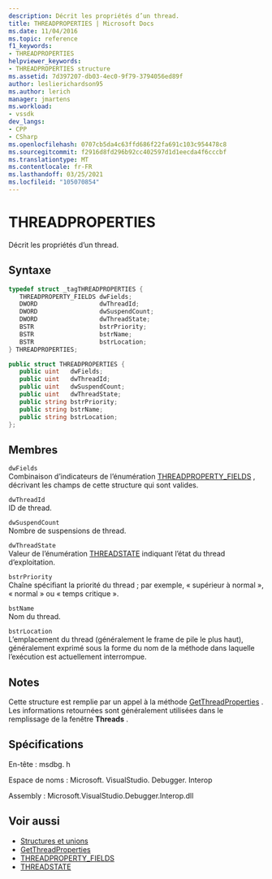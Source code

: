 ```yaml
---
description: Décrit les propriétés d’un thread.
title: THREADPROPERTIES | Microsoft Docs
ms.date: 11/04/2016
ms.topic: reference
f1_keywords:
- THREADPROPERTIES
helpviewer_keywords:
- THREADPROPERTIES structure
ms.assetid: 7d397207-db03-4ec0-9f79-3794056ed89f
author: leslierichardson95
ms.author: lerich
manager: jmartens
ms.workload:
- vssdk
dev_langs:
- CPP
- CSharp
ms.openlocfilehash: 0707cb5da4c63ffd686f22fa691c103c954478c8
ms.sourcegitcommit: f2916d8fd296b92cc402597d1d1eecda4f6cccbf
ms.translationtype: MT
ms.contentlocale: fr-FR
ms.lasthandoff: 03/25/2021
ms.locfileid: "105070854"
---
```

# <a name="threadproperties"></a>THREADPROPERTIES
Décrit les propriétés d’un thread.

## <a name="syntax"></a>Syntaxe

```cpp
typedef struct _tagTHREADPROPERTIES { 
   THREADPROPERTY_FIELDS dwFields;
   DWORD                 dwThreadId;
   DWORD                 dwSuspendCount;
   DWORD                 dwThreadState;
   BSTR                  bstrPriority;
   BSTR                  bstrName;
   BSTR                  bstrLocation;
} THREADPROPERTIES;
```

```csharp
public struct THREADPROPERTIES { 
   public uint   dwFields;
   public uint   dwThreadId;
   public uint   dwSuspendCount;
   public uint   dwThreadState;
   public string bstrPriority;
   public string bstrName;
   public string bstrLocation;
};
```

## <a name="members"></a>Membres
 `dwFields`\
 Combinaison d’indicateurs de l’énumération [THREADPROPERTY_FIELDS](../../../extensibility/debugger/reference/threadproperty-fields.md) , décrivant les champs de cette structure qui sont valides.

 `dwThreadId`\
 ID de thread.

 `dwSuspendCount`\
 Nombre de suspensions de thread.

 `dwThreadState`\
 Valeur de l’énumération [THREADSTATE](../../../extensibility/debugger/reference/threadstate.md) indiquant l’état du thread d’exploitation.

 `bstrPriority`\
 Chaîne spécifiant la priorité du thread ; par exemple, « supérieur à normal », « normal » ou « temps critique ».

 `bstName`\
 Nom du thread.

 `bstrLocation`\
 L’emplacement du thread (généralement le frame de pile le plus haut), généralement exprimé sous la forme du nom de la méthode dans laquelle l’exécution est actuellement interrompue.

## <a name="remarks"></a>Notes
 Cette structure est remplie par un appel à la méthode [GetThreadProperties](../../../extensibility/debugger/reference/idebugthread2-getthreadproperties.md) . Les informations retournées sont généralement utilisées dans le remplissage de la fenêtre **Threads** .

## <a name="requirements"></a>Spécifications
 En-tête : msdbg. h

 Espace de noms : Microsoft. VisualStudio. Debugger. Interop

 Assembly : Microsoft.VisualStudio.Debugger.Interop.dll

## <a name="see-also"></a>Voir aussi
- [Structures et unions](../../../extensibility/debugger/reference/structures-and-unions.md)
- [GetThreadProperties](../../../extensibility/debugger/reference/idebugthread2-getthreadproperties.md)
- [THREADPROPERTY_FIELDS](../../../extensibility/debugger/reference/threadproperty-fields.md)
- [THREADSTATE](../../../extensibility/debugger/reference/threadstate.md)
